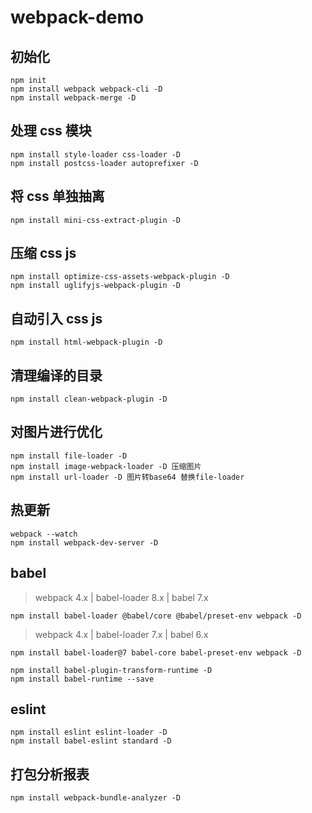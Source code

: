 # webpack-demo

## 初始化

```
npm init
npm install webpack webpack-cli -D
npm install webpack-merge -D
```

## 处理 css 模块

```
npm install style-loader css-loader -D
npm install postcss-loader autoprefixer -D
```

## 将 css 单独抽离

```
npm install mini-css-extract-plugin -D
```

## 压缩 css js

```
npm install optimize-css-assets-webpack-plugin -D
npm install uglifyjs-webpack-plugin -D
```

## 自动引入 css js

```
npm install html-webpack-plugin -D
```

## 清理编译的目录

```
npm install clean-webpack-plugin -D
```

## 对图片进行优化

```
npm install file-loader -D
npm install image-webpack-loader -D 压缩图片
npm install url-loader -D 图片转base64 替换file-loader
```

## 热更新

```
webpack --watch
npm install webpack-dev-server -D
```

## babel

> webpack 4.x | babel-loader 8.x | babel 7.x

```
npm install babel-loader @babel/core @babel/preset-env webpack -D
```

> webpack 4.x | babel-loader 7.x | babel 6.x

```
npm install babel-loader@7 babel-core babel-preset-env webpack -D
```

```
npm install babel-plugin-transform-runtime -D
npm install babel-runtime --save
```

## eslint

```
npm install eslint eslint-loader -D
npm install babel-eslint standard -D
```

## 打包分析报表

```
npm install webpack-bundle-analyzer -D
```
